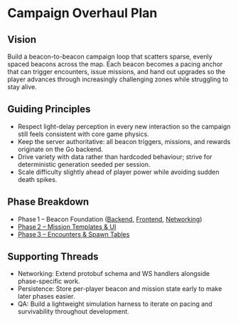 # Campaign Overhaul Plan

## Vision

Build a beacon-to-beacon campaign loop that scatters sparse, evenly spaced beacons across the map. Each beacon becomes a pacing anchor that can trigger encounters, issue missions, and hand out upgrades so the player advances through increasingly challenging zones while struggling to stay alive.

## Guiding Principles

- Respect light-delay perception in every new interaction so the campaign still feels consistent with core game physics.
- Keep the server authoritative: all beacon triggers, missions, and rewards originate on the Go backend.
- Drive variety with data rather than hardcoded behaviour; strive for deterministic generation seeded per session.
- Scale difficulty slightly ahead of player power while avoiding sudden death spikes.

## Phase Breakdown

- Phase 1 – Beacon Foundation ([Backend](phase1/BACKEND.md), [Frontend](phase1/FRONTEND.md), [Networking](phase1/NETWORK.md))
- [Phase 2 – Mission Templates & UI](phase-02-missions-and-ui.md)
- [Phase 3 – Encounters & Spawn Tables](phase-03-encounters-and-spawn-tables.md)

## Supporting Threads

- Networking: Extend protobuf schema and WS handlers alongside phase-specific work.
- Persistence: Store per-player beacon and mission state early to make later phases easier.
- QA: Build a lightweight simulation harness to iterate on pacing and survivability throughout development.

